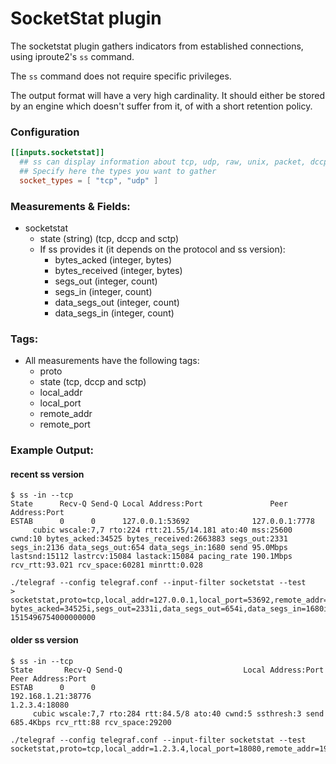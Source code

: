 # SocketStat plugin

The socketstat plugin gathers indicators from established connections, using iproute2's `ss` command.

The `ss` command does not require specific privileges.

The output format will have a very high cardinality. It should either be stored by an engine which doesn't suffer from it, of with a short retention policy.

### Configuration

```toml
[[inputs.socketstat]]
  ## ss can display information about tcp, udp, raw, unix, packet, dccp and sctp sockets
  ## Specify here the types you want to gather
  socket_types = [ "tcp", "udp" ]
```

### Measurements & Fields:

- socketstat
    - state (string) (tcp, dccp and sctp)
    - If ss provides it (it depends on the protocol and ss version):
        - bytes_acked (integer, bytes)
        - bytes_received (integer, bytes)
        - segs_out (integer, count)
        - segs_in (integer, count)
        - data_segs_out (integer, count)
        - data_segs_in (integer, count)

### Tags:

- All measurements have the following tags:
    - proto
    - state (tcp, dccp and sctp)
    - local_addr
    - local_port
    - remote_addr
    - remote_port
 
### Example Output:

#### recent ss version

```
$ ss -in --tcp
State      Recv-Q Send-Q Local Address:Port               Peer Address:Port
ESTAB      0      0      127.0.0.1:53692              127.0.0.1:7778
	 cubic wscale:7,7 rto:224 rtt:21.55/14.181 ato:40 mss:25600 cwnd:10 bytes_acked:34525 bytes_received:2663883 segs_out:2331 segs_in:2136 data_segs_out:654 data_segs_in:1680 send 95.0Mbps lastsnd:15112 lastrcv:15084 lastack:15084 pacing_rate 190.1Mbps rcv_rtt:93.021 rcv_space:60281 minrtt:0.028

./telegraf --config telegraf.conf --input-filter socketstat --test
> socketstat,proto=tcp,local_addr=127.0.0.1,local_port=53692,remote_addr=127.0.0.1,remote_port=7778,host=mymachine bytes_acked=34525i,segs_out=2331i,data_segs_out=654i,data_segs_in=1680i,send_q=0i,recv_q=0i,bytes_received=2663883i,segs_in=2136i,state="ESTAB" 1515496754000000000
```

#### older ss version

```
$ ss -in --tcp
State       Recv-Q Send-Q                           Local Address:Port                             Peer Address:Port
ESTAB      0      0                                                  192.168.1.21:38776                                           1.2.3.4:18080
	 cubic wscale:7,7 rto:284 rtt:84.5/8 ato:40 cwnd:5 ssthresh:3 send 685.4Kbps rcv_rtt:88 rcv_space:29200

./telegraf --config telegraf.conf --input-filter socketstat --test
socketstat,proto=tcp,local_addr=1.2.3.4,local_port=18080,remote_addr=192.168.1.21,remote_port=38776,state=ESTAB
```
